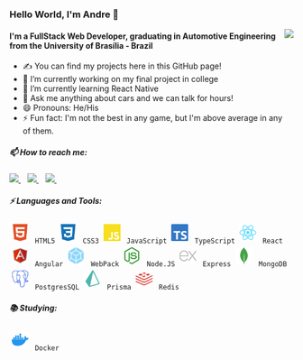 ### Hello World, I'm Andre 👋

<img align= "right" style="height: 150px;" src="https://github-readme-stats.vercel.app/api?username=drebraga&show_icons=true&count_private=true&theme=dark" />

#### I'm a FullStack Web Developer, graduating in Automotive Engineering from the University of Brasília - Brazil
- ✍  You can find my projects here in this GitHub page!
- 🔭 I’m currently working on my final project in college
- 🌱 I’m currently learning React Native
- 💬 Ask me anything about cars and we can talk for hours!
- 😄 Pronouns: He/His
- ⚡ Fun fact: I'm not the best in any game, but I'm above average in any of them.

##### 📫 How to reach me:
<p align= "left">
    <a href="mailto:dre.braga@gmail.com">
        <img style="height: 20px" src="https://img.shields.io/badge/Gmail-D14836?style=for-the-badge&logo=gmail&logoColor=white" />
    </a>&nbsp;&nbsp;
    <a href= "https://www.instagram.com/drebraga/" >
        <img style="height: 20px" src="https://img.shields.io/badge/Instagram-E4405F?style=for-the-badge&logo=instagram&logoColor=white" />
    </a>&nbsp;&nbsp;
    <a href= "https://www.linkedin.com/in/andr%C3%A9-braga-80a07a18b/">
        <img style="height: 20px" src="https://img.shields.io/badge/LinkedIn-0077B5?style=for-the-badge&logo=linkedin&logoColor=white" />
    </a>&nbsp;&nbsp;
</p>


##### :zap: Languages and Tools:

<p>
    <code><img src="./imgs/html5.svg" height="30" style="vertical-align:down; margin:4px" alt="HTML5"> HTML5</code>
    <code><img src="./imgs/css3.svg" height="30" style="vertical-align:down; margin:4px" alt="CSS3"> CSS3</code>
    <code><img src="./imgs/javascrypt.svg" height="30" style="vertical-align:down; margin:4px" alt="javascrypt"> JavaScript</code>
    <code><img src="./imgs/typescrypt.svg" height="30" style="vertical-align:down; margin:4px" alt="typescrypt"> TypeScript</code>
    <code><img src="./imgs/react.svg" height="30" style="vertical-align:down; margin:4px" alt="react"> React</code>
    <code><img src="./imgs/angular.svg" height="30" style="vertical-align:down; margin:4px" alt="angular"> Angular</code>
    <code><img src="./imgs/webpack.svg" height="30" style="vertical-align:down; margin:4px" alt="webpack"> WebPack</code>
    <code><img src="./imgs/nodejs.svg" height="30" style="vertical-align:down; margin:4px" alt="nodejs"> Node.JS</code>
    <code><img src="./imgs/express.svg" height="30" style="vertical-align:down; margin:4px" alt="express"> Express</code>
    <code><img src="./imgs/mongodb.svg" height="30" style="vertical-align:down; margin:4px" alt="mongodb"> MongoDB</code>
    <code><img src="./imgs/postgresql.svg" height="30" style="vertical-align:down; margin:4px" alt="postgresql"> PostgresSQL</code>
    <code><img src="./imgs/prisma.svg" height="30" style="vertical-align:down; margin:4px" alt="prisma"> Prisma</code>
    <code><img src="./imgs/redis.svg" height="30" style="vertical-align:down; margin:4px" alt="redis"> Redis</code>
</p>

##### :books: Studying:

<p>
    <code><img src="./imgs/docker.svg" height="30" style="vertical-align:down; margin:4px" alt="docker"> Docker</code>
</p>
<!--
**drebraga/drebraga** is a ✨ _special_ ✨ repository because its `README.md` (this file) appears on your GitHub profile.
/<img src="" />
Here are some ideas to get you started:

- 🔭 I’m currently working on ...
- 🌱 I’m currently learning ...
- 👯 I’m looking to collaborate on ...
- 🤔 I’m looking for help with ...
- 💬 Ask me about ...
- 📫 How to reach me: ...
- 😄 Pronouns: ...
- ⚡ Fun fact: ...


    <code><img src="./imgs/linux.svg" height="30" style="vertical-align:down; margin:4px" alt="linux"></code>
    <code><img src="./imgs/gnubash.svg" height="30" style="vertical-align:down; margin:4px" alt="BASH"></code>
    <code><img src="./imgs/git.svg" height="30" style="vertical-align:down; margin:4px" alt="git"></code>
    <code><img src="./imgs/github.svg" height="30" style="vertical-align:down; margin:4px" alt="github"></code>
-->

